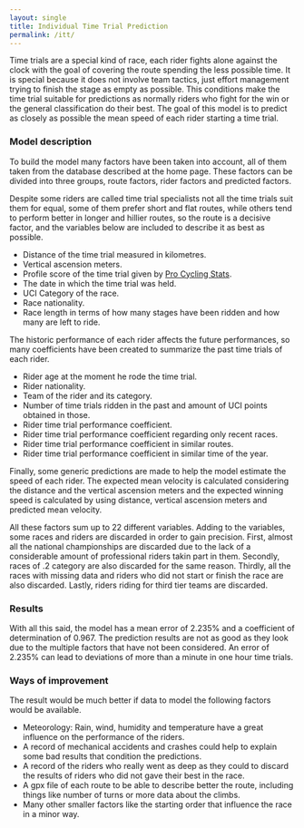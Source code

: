 ```yaml
---
layout: single
title: Individual Time Trial Prediction
permalink: /itt/
---
```


Time trials are a special kind of race, each rider fights alone against the clock with the goal of covering the route spending the less possible time. It is special because it does not involve team tactics, just effort management trying to finish the stage as empty as possible. This conditions make the time trial suitable for predictions as normally riders who fight for the win or the general classification do their best. The goal of this model is to predict as closely as possible the mean speed of each rider starting a time trial.

### Model description

To build the model many factors have been taken into account, all of them taken from the database described at the home page. These factors can be divided into three groups, route factors, rider factors and predicted factors.

Despite some riders are called time trial specialists not all the time trials suit them for equal, some of them prefer short and flat routes, while others tend to perform better in longer and hillier routes, so the route is a decisive factor, and the variables below are included to describe it as best as possible.

- Distance of the time trial measured in kilometres.
- Vertical ascension meters.
- Profile score of the time trial given by [Pro Cycling Stats](https://www.procyclingstats.com/).
- The date in which the time trial was held. 
- UCI Category of the race.
- Race nationality.
- Race length in terms of how many stages have been ridden and how many are left to ride.

The historic performance of each rider affects the future performances, so many coefficients have been created to summarize the past time trials of each rider.

- Rider age at the moment he rode the time trial.
-  Rider nationality.
- Team of the rider and its category.
- Number of time trials ridden in the past and amount of UCI points obtained in those. 
- Rider time trial performance coefficient.
- Rider time trial performance coefficient regarding only recent races.
- Rider time trial performance coefficient in similar routes.
- Rider time trial performance coefficient in similar time of the year.

Finally, some generic predictions are made to help the model estimate the speed of each rider. The expected mean velocity is calculated considering the distance and the vertical ascension meters and the expected winning speed is calculated by using distance, vertical ascension meters and predicted mean velocity.

All these factors sum up to 22 different variables. Adding to the variables, some races and riders are discarded in order to gain precision. First, almost all the national championships are discarded due to the lack of a considerable amount of professional riders takin part in them. Secondly, races of .2 category are also discarded for the same reason. Thirdly, all the races with missing data and riders who did not start or finish the race are also discarded. Lastly, riders riding for third tier teams are discarded.

### Results

With all this said, the model has a mean error of 2.235% and a coefficient of determination of 0.967. The prediction results are not as good as they look due to the multiple factors that have not been considered. An error of 2.235% can lead to deviations of more than a minute in one hour time trials.

### Ways of improvement 

The result would be much better if data to model the following factors would be available.

- Meteorology: Rain, wind, humidity and temperature have a great influence on the performance of the riders.
- A record of mechanical accidents and crashes could help to explain some bad results that condition the predictions.
- A record of the riders who really went as deep as they could to discard the results of riders who did not gave their best in the race.
- A gpx file of each route to be able to describe better the route, including things like number of turns or more data about the climbs.
- Many other smaller factors like the starting order that influence the race in a minor way.
